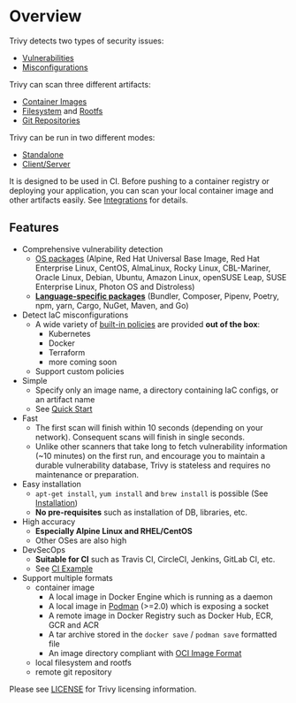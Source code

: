 # Overview

Trivy detects two types of security issues:

- [Vulnerabilities][vuln]
- [Misconfigurations][misconf]

Trivy can scan three different artifacts:

- [Container Images][container]
- [Filesystem][filesystem] and [Rootfs][rootfs]
- [Git Repositories][repo]

Trivy can be run in two different modes:

- [Standalone][standalone]
- [Client/Server][client-server]

It is designed to be used in CI. Before pushing to a container registry or deploying your application, you can scan your local container image and other artifacts easily.
See [Integrations][integrations] for details.

## Features

- Comprehensive vulnerability detection
    - [OS packages][os] (Alpine, Red Hat Universal Base Image, Red Hat Enterprise Linux, CentOS, AlmaLinux, Rocky Linux, CBL-Mariner, Oracle Linux, Debian, Ubuntu, Amazon Linux, openSUSE Leap, SUSE Enterprise Linux, Photon OS and Distroless)
    - [**Language-specific packages**][lang] (Bundler, Composer, Pipenv, Poetry, npm, yarn, Cargo, NuGet, Maven, and Go)
- Detect IaC misconfigurations
    - A wide variety of [built-in policies][builtin] are provided **out of the box**:
        - Kubernetes
        - Docker
        - Terraform
        - more coming soon
    - Support custom policies
- Simple
    - Specify only an image name, a directory containing IaC configs, or an artifact name
    - See [Quick Start][quickstart]
- Fast
    - The first scan will finish within 10 seconds (depending on your network). Consequent scans will finish in single seconds.
    - Unlike other scanners that take long to fetch vulnerability information (~10 minutes) on the first run, and encourage you to maintain a durable vulnerability database, Trivy is stateless and requires no maintenance or preparation.
- Easy installation
    - `apt-get install`, `yum install` and `brew install` is possible (See [Installation](tutorials/installation.md))
    - **No pre-requisites** such as installation of DB, libraries, etc.
- High accuracy
    - **Especially Alpine Linux and RHEL/CentOS**
    - Other OSes are also high
- DevSecOps
    - **Suitable for CI** such as Travis CI, CircleCI, Jenkins, GitLab CI, etc.
    - See [CI Example][integrations]
- Support multiple formats
    - container image
        - A local image in Docker Engine which is running as a daemon
        - A local image in [Podman][podman] (>=2.0) which is exposing a socket
        - A remote image in Docker Registry such as Docker Hub, ECR, GCR and ACR
        - A tar archive stored in the `docker save` / `podman save` formatted file
        - An image directory compliant with [OCI Image Format][oci]
    - local filesystem and rootfs
    - remote git repository

Please see [LICENSE][license] for Trivy licensing information.

[vuln]: how-to-guides/vulnerability/scanning/index.md
[misconf]: how-to-guides/misconfiguration/index.md
[container]: how-to-guides/vulnerability/scanning/image.md
[rootfs]: how-to-guides/vulnerability/scanning/rootfs.md
[filesystem]: how-to-guides/vulnerability/scanning/filesystem.md
[repo]: how-to-guides/vulnerability/scanning/git-repository.md

[standalone]: how-to-guides/modes/standalone.md
[client-server]: how-to-guides/modes/client-server.md
[integrations]: how-to-guides/integrations/index.md

[os]: how-to-guides/vulnerability/detection/os.md
[lang]: how-to-guides/vulnerability/detection/language.md

[builtin]: how-to-guides/misconfiguration/policy/builtin.md
[quickstart]: tutorials/getting-started.md
[podman]: how-to-guides/container/podman.md

[oci]: https://github.com/opencontainers/image-spec
[license]:  https://github.com/aquasecurity/trivy/blob/main/LICENSE
